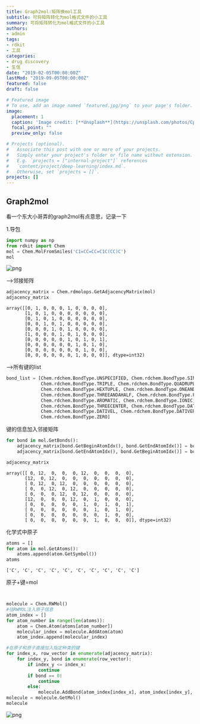 ```yaml
---
title: Graph2mol:矩阵换mol工具
subtitle: 可将矩阵转化为mol格式文件的小工具
summary: 可将矩阵转化为mol格式文件的小工具
authors:
- admin
tags:
- rdkit
- 工具
categories:
- drug discovery
- 生信
date: "2019-02-05T00:00:00Z"
lastMod: "2019-09-05T00:00:00Z"
featured: false
draft: false

# Featured image
# To use, add an image named `featured.jpg/png` to your page's folder. 
image:
  placement: 1
  caption: 'Image credit: [**Unsplash**](https://unsplash.com/photos/CpkOjOcXdUY)'
  focal_point: ""
  preview_only: false

# Projects (optional).
#   Associate this post with one or more of your projects.
#   Simply enter your project's folder or file name without extension.
#   E.g. `projects = ["internal-project"]` references 
#   `content/project/deep-learning/index.md`.
#   Otherwise, set `projects = []`.
projects: []
---
```












## Graph2mol



看一个东大小哥弄的graph2mol有点意思，记录一下



1.导包


```python
import numpy as np
from rdkit import Chem
mol = Chem.MolFromSmiles('C1=CC=CC=C1C(CC)C')
mol
```




![png](output_2_0.png)



-->邻接矩阵


```python
adjacency_matrix = Chem.rdmolops.GetAdjacencyMatrix(mol)
adjacency_matrix
```




    array([[0, 1, 0, 0, 0, 1, 0, 0, 0, 0],
           [1, 0, 1, 0, 0, 0, 0, 0, 0, 0],
           [0, 1, 0, 1, 0, 0, 0, 0, 0, 0],
           [0, 0, 1, 0, 1, 0, 0, 0, 0, 0],
           [0, 0, 0, 1, 0, 1, 0, 0, 0, 0],
           [1, 0, 0, 0, 1, 0, 1, 0, 0, 0],
           [0, 0, 0, 0, 0, 1, 0, 1, 0, 1],
           [0, 0, 0, 0, 0, 0, 1, 0, 1, 0],
           [0, 0, 0, 0, 0, 0, 0, 1, 0, 0],
           [0, 0, 0, 0, 0, 0, 1, 0, 0, 0]], dtype=int32)



-->所有键的list


```python
bond_list = [Chem.rdchem.BondType.UNSPECIFIED, Chem.rdchem.BondType.SINGLE, Chem.rdchem.BondType.DOUBLE,
             Chem.rdchem.BondType.TRIPLE, Chem.rdchem.BondType.QUADRUPLE, Chem.rdchem.BondType.QUINTUPLE,
             Chem.rdchem.BondType.HEXTUPLE, Chem.rdchem.BondType.ONEANDAHALF, Chem.rdchem.BondType.TWOANDAHALF,
             Chem.rdchem.BondType.THREEANDAHALF, Chem.rdchem.BondType.FOURANDAHALF, Chem.rdchem.BondType.FIVEANDAHALF,
             Chem.rdchem.BondType.AROMATIC, Chem.rdchem.BondType.IONIC, Chem.rdchem.BondType.HYDROGEN,
             Chem.rdchem.BondType.THREECENTER, Chem.rdchem.BondType.DATIVEONE, Chem.rdchem.BondType.DATIVE,
             Chem.rdchem.BondType.DATIVEL, Chem.rdchem.BondType.DATIVER, Chem.rdchem.BondType.OTHER,
             Chem.rdchem.BondType.ZERO]


```

键的信息加入邻接矩阵


```python
for bond in mol.GetBonds():
    adjacency_matrix[bond.GetBeginAtomIdx(), bond.GetEndAtomIdx()] = bond_list.index(bond.GetBondType())
    adjacency_matrix[bond.GetEndAtomIdx(), bond.GetBeginAtomIdx()] = bond_list.index(bond.GetBondType())

adjacency_matrix

```




    array([[ 0, 12,  0,  0,  0, 12,  0,  0,  0,  0],
           [12,  0, 12,  0,  0,  0,  0,  0,  0,  0],
           [ 0, 12,  0, 12,  0,  0,  0,  0,  0,  0],
           [ 0,  0, 12,  0, 12,  0,  0,  0,  0,  0],
           [ 0,  0,  0, 12,  0, 12,  0,  0,  0,  0],
           [12,  0,  0,  0, 12,  0,  1,  0,  0,  0],
           [ 0,  0,  0,  0,  0,  1,  0,  1,  0,  1],
           [ 0,  0,  0,  0,  0,  0,  1,  0,  1,  0],
           [ 0,  0,  0,  0,  0,  0,  0,  1,  0,  0],
           [ 0,  0,  0,  0,  0,  0,  1,  0,  0,  0]], dtype=int32)



化学式中原子


```python
atoms = []
for atom in mol.GetAtoms():
    atoms.append(atom.GetSymbol())
atoms
```




    ['C', 'C', 'C', 'C', 'C', 'C', 'C', 'C', 'C', 'C']



原子+键=mol


```python


molecule = Chem.RWMol()
#往RWMOL注入原子信息
atom_index = []
for atom_number in range(len(atoms)):
    atom = Chem.Atom(atoms[atom_number])
    molecular_index = molecule.AddAtom(atom)
    atom_index.append(molecular_index)

#在原子和原子直接加入指定种类的键
for index_x, row_vector in enumerate(adjacency_matrix):
    for index_y, bond in enumerate(row_vector):
        if index_y <= index_x:
            continue
        if bond == 0:
            continue
        else:
            molecule.AddBond(atom_index[index_x], atom_index[index_y], bond_list[bond])
molecule = molecule.GetMol()
molecule
```




![png](output_12_0.png)
```python

```

